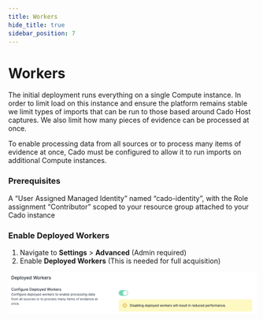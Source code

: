 ```yaml
---
title: Workers
hide_title: true
sidebar_position: 7
---
```


# Workers 

The initial deployment runs everything on a single Compute instance. In order to limit load on this instance and ensure the platform remains stable we limit types of imports that can be run to those based around Cado Host captures. We also limit how many pieces of evidence can be processed at once.

To enable processing data from all sources or to process many items of evidence at once, Cado must be configured to allow it to run imports on additional Compute instances.

### Prerequisites

A “User Assigned Managed Identity” named “cado-identity”, with the Role assignment “Contributor” scoped to your resource group attached to your Cado instance

### Enable Deployed Workers

1. Navigate to **Settings** > **Advanced** (Admin required)
2. Enable **Deployed Workers** (This is needed for full acquisition)

![EBS Workers](/img/ebs-workers.png)
